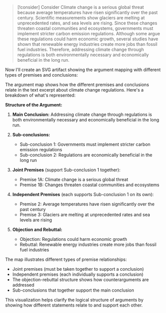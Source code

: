 > [!consider] Consider
> Climate change is a serious global threat because average temperatures have risen significantly over the past century. Scientific measurements show glaciers are melting at unprecedented rates, and sea levels are rising. Since these changes threaten coastal communities and ecosystems, governments must implement stricter carbon emission regulations. Although some argue these regulations could harm economic growth, several studies have shown that renewable energy industries create more jobs than fossil fuel industries. Therefore, addressing climate change through regulations is both environmentally necessary and economically beneficial in the long run.




Now I'll create an SVG artifact showing the argument mapping with different types of premises and conclusions:

The argument map shows how the different premises and conclusions relate in the text excerpt about climate change regulations. Here's a breakdown of what's represented:

**Structure of the Argument:**

1. **Main Conclusion:** Addressing climate change through regulations is both environmentally necessary and economically beneficial in the long run.
    
2. **Sub-conclusions:**
    
    - Sub-conclusion 1: Governments must implement stricter carbon emission regulations
    - Sub-conclusion 2: Regulations are economically beneficial in the long run
3. **Joint Premises** (support Sub-conclusion 1 together):
    
    - Premise 1A: Climate change is a serious global threat
    - Premise 1B: Changes threaten coastal communities and ecosystems
4. **Independent Premises** (each supports Sub-conclusion 1 on its own):
    
    - Premise 2: Average temperatures have risen significantly over the past century
    - Premise 3: Glaciers are melting at unprecedented rates and sea levels are rising
5. **Objection and Rebuttal:**
    
    - Objection: Regulations could harm economic growth
    - Rebuttal: Renewable energy industries create more jobs than fossil fuel industries

The map illustrates different types of premise relationships:

- Joint premises (must be taken together to support a conclusion)
- Independent premises (each individually supports a conclusion)
- The objection-rebuttal structure shows how counterarguments are addressed
- Sub-conclusions that together support the main conclusion

This visualization helps clarify the logical structure of arguments by showing how different statements relate to and support each other.